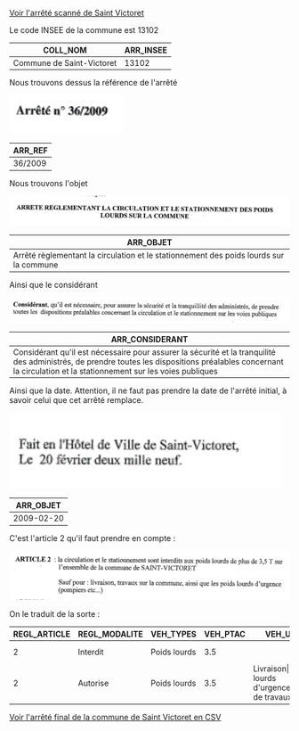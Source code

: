 [Voir l'arrêté scanné de Saint Victoret](st-victoret.jpg)

Le code INSEE de la commune est 13102


| COLL_NOM | ARR_INSEE
| -- | --
| Commune de Saint-Victoret | 13102

Nous trouvons dessus la référence de l'arrêté

![](st-victoret/arr_ref.png)

| ARR_REF |
| -- |
| 36/2009

Nous trouvons l'objet

![](st-victoret/arr_objet.png)

| ARR_OBJET |
| -- |
| Arrêté règlementant la circulation et le stationnement des poids lourds sur la commune

Ainsi que le considérant

![](st-victoret/arr_considerant.png)

| ARR_CONSIDERANT |
| -- |
| Considérant qu'il est nécessaire pour assurer la sécurité et la tranquilité des administrés, de prendre toutes les dispositions préalables concernant la circulation et la stationnement sur les voies publiques |

Ainsi que la date. Attention, il ne faut pas prendre la date de l'arrêté initial, à savoir celui que cet arrêté remplace.

![](st-victoret/arr_date.png)

| ARR_OBJET |
| -- |
| 2009-02-20

C'est l'article 2 qu'il faut prendre en compte :

![](st-victoret/article2.png)

On le traduit de la sorte :

| REGL_ARTICLE | REGL_MODALITE | VEH_TYPES | VEH_PTAC | VEH_USAGES | EMPRISE_DESIGNATION |
| -- | -- | -- | -- | -- | -- |
| 2 | Interdit | Poids lourds | 3.5 || Commune de Saint-Victoret
| 2 | Autorise | Poids lourds | 3.5 |Livraison\|Poids lourds d'urgence\|Véhicules de travaux| Commune de Saint-Victoret

[Voir l'arrêté final de la commune de Saint Victoret en CSV](st-victoret.csv)

